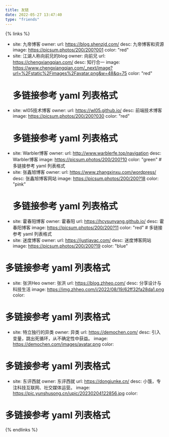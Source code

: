 ```yaml
---
title: 友链
date: 2022-05-27 13:47:40
type: "friends"
---
```


{% links %}

- site: 九帝博客
  owner: 
  url: https://blog.shenzjd.com/
  desc: 九帝博客和资源
  image: https://picsum.photos/200/200?001
  color: "red"
- site: 江湖人称向前兄的blog
  owner: 向前兄
  url: https://chengxiangqian.com/
  desc: 知行合一
  image: https://www.chengxiangqian.com/_next/image?url=%2Fstatic%2Fimages%2Favatar.png&w=48&q=75
  color: "red"
    # 多链接参考 yaml 列表格式
- site: wI05技术博客
  owner: 
  url: https://wl05.github.io/
  desc: 前端技术博客
  image: https://picsum.photos/200/200?030
  color: "red"
  # 多链接参考 yaml 列表格式
- site: Warbler博客
  owner: 
  url: http://www.warblerfe.top/navigation
  desc: Warbler博客
  image: https://picsum.photos/200/200?10
  color: "green"
        # 多链接参考 yaml 列表格式
- site: 张鑫旭博客
  owner: 
  url: https://www.zhangxinxu.com/wordpress/
  desc: 张鑫旭博客网站
  image: https://picsum.photos/200/200?18
  color: "pink"
  # 多链接参考 yaml 列表格式
- site: 霍春阳博客
  owner: 霍春阳
  url: https://hcysunyang.github.io/
  desc: 霍春阳博客
  image: https://picsum.photos/200/200?11
  color: "red"
      # 多链接参考 yaml 列表格式
- site: 迷度博客
  owner: 
  url: https://justjavac.com/
  desc: 迷度博客网站
  image: https://picsum.photos/200/200?19
  color: "blue"
# 多链接参考 yaml 列表格式
- site: 张洪Heo
  owner: 张洪
  url: https://blog.zhheo.com/
  desc: 分享设计与科技生活
  image: https://img.zhheo.com/i/2022/08/19/62ff32fa28da1.png
  color: 
# 多链接参考 yaml 列表格式

- site: 特立独行的异类
  owner: 异类
  url: https://demochen.com/
  desc: 引入变量，跳出死循环，从不确定性中获益。
  image: https://demochen.com/images/avatar.png
  color: 
# 多链接参考 yaml 列表格式

- site: 东评西就
  owner: 东评西就
  url: https://dongjunke.cn/
  desc: 小饿，专注科技互联网、社交媒体运营。
  image: https://pic.yunshusong.cn/upic/20230204122856.jpg
  color: 
# 多链接参考 yaml 列表格式
{% endlinks %}